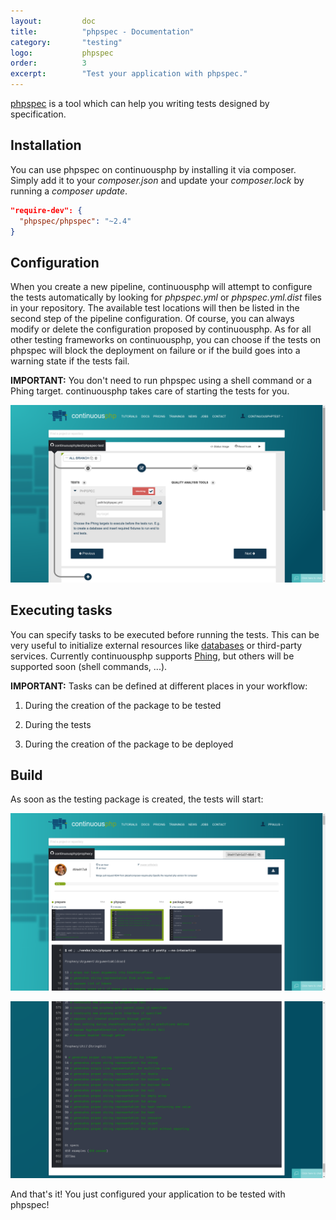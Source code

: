 ```yaml
---
layout:         doc
title:          "phpspec - Documentation"
category:       "testing"
logo:           phpspec
order:          3
excerpt:        "Test your application with phpspec."
---
```


[phpspec](http://phpspec.readthedocs.org/en/latest/) is a tool which can help you writing tests designed by specification.

## Installation
You can use phpspec on continuousphp by installing it via composer. Simply add it to your *composer.json* and update your *composer.lock* by running a *composer update*.

```json
"require-dev": {
  "phpspec/phpspec": "~2.4"
}
```

## Configuration
When you create a new pipeline, continuousphp will attempt to configure the tests automatically by looking for *phpspec.yml* or *phpspec.yml.dist* files in your repository. The available test locations will then be listed in the second step of the pipeline configuration. Of course, you can always modify or delete the configuration proposed by continuousphp.
As for all other testing frameworks on continuousphp, you can choose if the tests on phpspec will block the deployment on failure or if the build goes into a warning state if the tests fail.

**IMPORTANT:** You don't need to run phpspec using a shell command or a Phing target. continuousphp takes care of starting the tests for you.

![phpspec configuration](/assets/doc/testing/phpspec/configuration.png)

## Executing tasks

You can specify tasks to be executed before running the tests. This can be very useful to initialize external resources like [databases](/documentation/databases) or third-party services. Currently continuousphp supports [Phing](https://www.phing.info/), but others will be supported soon (shell commands, ...).

**IMPORTANT:** Tasks can be defined at different places in your workflow:

1. During the creation of the package to be tested

2. During the tests

3. During the creation of the package to be deployed

## Build

As soon as the testing package is created, the tests will start:

![phpspec build start](/assets/doc/testing/phpspec/build-start.png)

![phpspec build end](/assets/doc/testing/phpspec/build-end.png)

And that's it! You just configured your application to be tested with phpspec!